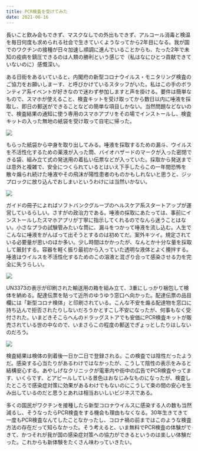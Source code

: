 ```yaml
---
title: PCR検査を受けてみた
date: 2021-06-16
---
```


長いこと飲み会もできず、マスクなしでの外出もできず、アルコール消毒と検温を毎日何度も求められる社会で生きていくようなってから2年目になる。我が国でのワクチンの接種が日々加速し順調に進んでいることからも、たった2年で未知の疫病を鎮圧できるのは人類の勝利という感じで（私はなにひとつ貢献できていないのに）感慨深い。

ある日街をあるいていると、内閣府の新型コロナウイルス・モニタリング検査のご協力をお願いしまーす、と呼びかけているスタッフがいた。私はこの手のボランティア系イベントが好きなので迷わず参加しますと声を掛ける。要件は簡単なもので、スマホが使えること、検査キットを受け取ってから数日以内に唾液を採取し、即日の郵送ができることなどの簡単な項目しかない。当然問題などないので、検査結果の通知に使う専用のスマホアプリをその場でインストールし、検査キットの入った無地の紙袋を受け取って自宅に帰った。

![](https://photos.smugmug.com/photos/i-WdHHvXM/0/258c5485/X3/i-WdHHvXM-X3.jpg)

もらった紙袋から中身を取り出してみる。唾液を採取するための漏斗、ウイルスを不活性化するための薬液が入った筒、バイオハザードのマークが入った密閉できる袋、組み立て式の発送用の着払い伝票などが入っていた。採取から発送までは意外と複雑で、安全につくられているとはいえ下手したらこの一年間恐怖を散々煽られ続けた唾液やその飛沫が陽性患者のものかもしれないと思うと、ジップロックに放り込んでおしまいというわけには当然いかない。

![](https://photos.smugmug.com/photos/i-sfm4Mdq/0/65d81414/X3/i-sfm4Mdq-X3.jpg)

ガイドの冊子によればソフトバンクグループのヘルスケア系スタートアップが運営しているらしい。さすがの政治力である。唾液の採取にあたっては、事前にインストールしたスマホアプリが丁寧に指示してくれるのでなんら迷うことはない。小さなプラの試験管みたいな筒に、漏斗をつかって唾液を流し込む。人生でこんなに唾液をがんばって出そうとするのは初めてだ。案外キツイ。規定されている必要量が思いのほか多い。少し時間はかかったが、なんとか十分な量を採取して厳封する。容器を軽く振り最初から入っていた透明な液体とよく攪拌する。唾液はウイルスを不活性化するためのこの溶液と混ざり合って感染させる力を完全に失うらしい。

![](https://photos.smugmug.com/photos/i-hpkVc3k/0/306b6c02/X3/i-hpkVc3k-X3.jpg)

UN3373の表示が印刷された輸送用の箱を組み立て、3重にしっかり梱包して検体を納める。配達伝票を貼って近所のゆうゆう窓口へ向かった。配達伝票の品目欄には「新型コロナ検体」と印刷されている。こんな不安を煽る配達物を窓口に持ち込んで拒否されたりしないだろうかとすこし不安になったが、何事もなく受付された。いまどきそこらへんのドラッグストアでも安価にPCR検査キットが販売されている世の中なので、いまさらこの程度の郵送でぎょっとしたりはしないのだろう。

![](https://photos.smugmug.com/photos/i-s9BZLdp/0/94e409f0/M/i-s9BZLdp-M.png)

検査結果は検体の到着後一日か二日で登録される。この検査では陰性だったようだ。感染する心当たりがあるわけではなかったが、こうして陰性の表示をみると結構安心する。あやしげなクリニックが電車内や街中の広告でPCR検査やってます、いくらです、とアピールしている景色はおなじみなものになったが、検査したところで感染症対策に効果があるわけでもないのにこうして束の間の安心を生み出しているのだと思うとあれは相当おいしいビジネスである。

多くの国民がワクチンを接種したら新型コロナウイルスに感染する人の数も当然減るし、そうなったらPCR検査をする機会も理由もなくなる。30年生きてきて一度もPCR検査なんてしたことなかったし、コロナ禍の前まではこのような検査方法の存在だって知らなかった。そう考えると、いま無料でPCR検査の体験ができて、かつそれが我が国の感染症対策への協力ができるというのは楽しい体験だった。これからも新体験をたくさん味わっていきたい。
